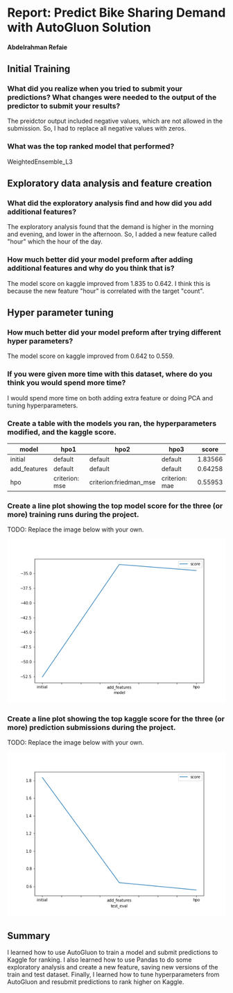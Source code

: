 # Report: Predict Bike Sharing Demand with AutoGluon Solution
#### Abdelrahman Refaie

## Initial Training
### What did you realize when you tried to submit your predictions? What changes were needed to the output of the predictor to submit your results?
The preidctor output included negative values, which are not allowed in the submission. So, I had to replace all negative values with zeros.

### What was the top ranked model that performed?
 WeightedEnsemble_L3

## Exploratory data analysis and feature creation
### What did the exploratory analysis find and how did you add additional features?
The exploratory analysis found that the demand is higher in the morning and evening, and lower in the afternoon. So, I added a new feature called "hour" which the hour of the day.

### How much better did your model preform after adding additional features and why do you think that is?
The model score on kaggle improved from 1.835 to 0.642. I think this is because the new feature "hour" is correlated with the target "count".

## Hyper parameter tuning
### How much better did your model preform after trying different hyper parameters?
The model score on kaggle improved from 0.642 to 0.559.

### If you were given more time with this dataset, where do you think you would spend more time?
I would spend more time on both adding extra feature or doing PCA and tuning hyperparameters.

### Create a table with the models you ran, the hyperparameters modified, and the kaggle score.

| model        | hpo1           | hpo2                   | hpo3           | score   |
|--------------|----------------|------------------------|----------------|---------|
| initial      | default        | default                | default        | 1.83566 |
| add_features | default        | default                | default        | 0.64258 |
| hpo          | criterion: mse | criterion:friedman_mse | criterion: mae | 0.55953 |

### Create a line plot showing the top model score for the three (or more) training runs during the project.

TODO: Replace the image below with your own.

![model_train_score.png](model_train_score.png)

### Create a line plot showing the top kaggle score for the three (or more) prediction submissions during the project.

TODO: Replace the image below with your own.

![model_test_score.png](model_test_score.png)

## Summary
I learned how to use AutoGluon to train a model and submit predictions to Kaggle for ranking. I also learned how to use Pandas to do some exploratory analysis and create a new feature, saving new versions of the train and test dataset. Finally, I learned how to tune hyperparameters from AutoGluon and resubmit predictions to rank higher on Kaggle.

